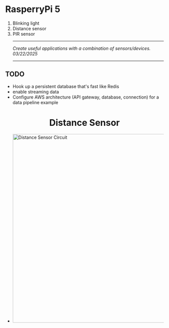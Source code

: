 # RasperryPi 5  

1. Blinking light
2. Distance sensor
3. PIR sensor
   <hr>
   <em>Create useful applications with a combination of sensors/devices. 03/22/2025</em>
   <hr>
## TODO
- Hook up a persistent database that's fast like Redis
- enable streaming data
- Configure AWS architecture (API gateway, database, connection) for a data pipeline example
  
<h1 align="center"> Distance Sensor </h1>

<ul>
   <li><img src="photos/distance_sensor.jpg" alt="Distance Sensor Circuit" width="500" height="600"></li>
</ul>

